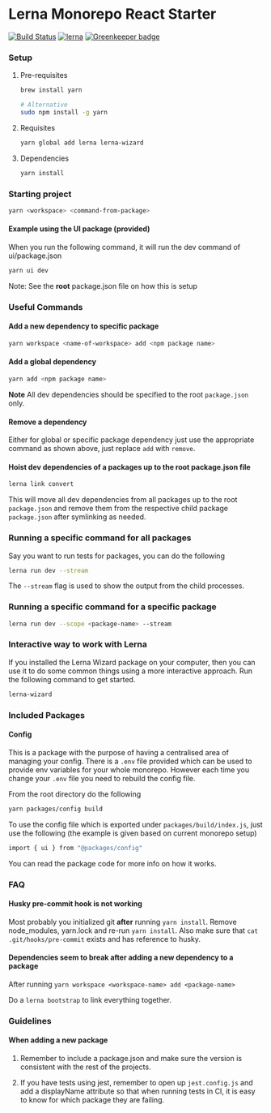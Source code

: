 # Lerna Monorepo React Starter

[![Build Status](https://travis-ci.com/pitops/lerna-monorepo-react-starter.svg?branch=master)](https://travis-ci.com/pitops/lerna-monorepo-react-starter) [![lerna](https://img.shields.io/badge/maintained%20with-lerna-cc00ff.svg)](https://lernajs.io/) [![Greenkeeper badge](https://badges.greenkeeper.io/pitops/lerna-monorepo-react-starter.svg)](https://greenkeeper.io/)

### Setup

1. Pre-requisites

   ```bash
   brew install yarn

   # Alternative
   sudo npm install -g yarn
   ```

2. Requisites

   ```bash
   yarn global add lerna lerna-wizard
   ```

3. Dependencies

   ```bash
   yarn install
   ```

### Starting project

```bash
yarn <workspace> <command-from-package>
```

#### Example using the UI package (provided)

When you run the following command, it will run the dev command of ui/package.json

```bash
yarn ui dev
```

Note: See the **root** package.json file on how this is setup

### Useful Commands

#### Add a new dependency to specific package

```bash
yarn workspace <name-of-workspace> add <npm package name>
```

#### Add a global dependency

```bash
yarn add <npm package name>
```

**Note** All dev dependencies should be specified to the root `package.json` only.

#### Remove a dependency

Either for global or specific package dependency just use the appropriate command as shown above, just replace `add` with `remove`.

#### Hoist dev dependencies of a packages up to the root package.json file

```bash
lerna link convert
```

This will move all dev dependencies from all packages up to the root `package.json` and remove them from the respective child package `package.json` after symlinking as needed.

### Running a specific command for all packages

Say you want to run tests for packages, you can do the following

```bash
lerna run dev --stream
```

The `--stream` flag is used to show the output from the child processes.

### Running a specific command for a specific package

```bash
lerna run dev --scope <package-name> --stream
```

### Interactive way to work with Lerna

If you installed the Lerna Wizard package on your computer, then you can use it to do some common things using a more interactive approach. Run the following command to get started.

```bash
lerna-wizard
```

### Included Packages

#### Config

This is a package with the purpose of having a centralised area of managing your config. There is a `.env` file provided which can be used to provide env variables for your whole monorepo. However each time you change your `.env` file you need to rebuild the config file.

From the root directory do the following

```bash
yarn packages/config build
```

To use the config file which is exported under `packages/build/index.js`, just use the following (the example is given based on current monorepo setup)

```bash
import { ui } from "@packages/config"
```

You can read the package code for more info on how it works.

### FAQ

#### Husky pre-commit hook is not working

Most probably you initialized git **after** running `yarn install`. Remove node_modules, yarn.lock and re-run `yarn install`. Also make sure that `cat .git/hooks/pre-commit` exists and has reference to husky.

#### Dependencies seem to break after adding a new dependency to a package

After running `yarn workspace <workspace-name> add <package-name>`

Do a `lerna bootstrap` to link everything together.

### Guidelines

#### When adding a new package

1. Remember to include a package.json and make sure the version is consistent with the rest of the projects.

2. If you have tests using jest, remember to open up `jest.config.js` and add a displayName attribute so that when running tests in CI, it is easy to know for which package they are failing.

